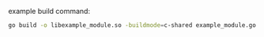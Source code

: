example build command:
```sh
go build -o libexample_module.so -buildmode=c-shared example_module.go
```